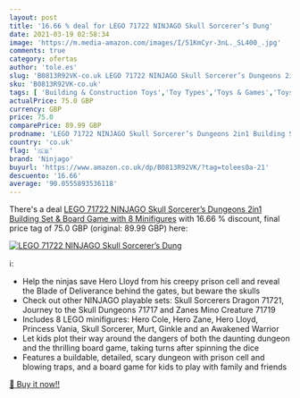 ```yaml
---
layout: post
title: '16.66 % deal for LEGO 71722 NINJAGO Skull Sorcerer’s Dung'
date: 2021-03-19 02:58:34
image: 'https://m.media-amazon.com/images/I/51KmCyr-3nL._SL400_.jpg'
comments: true
category: ofertas
author: 'tole.es'
slug: 'B0813R92VK-co.uk LEGO 71722 NINJAGO Skull Sorcerer’s Dungeons 2in1...'
sku: 'B0813R92VK-co.uk'
tags: [ 'Building & Construction Toys','Toy Types','Toys & Games','Toys Store','lego','ninjago', ]
actualPrice: 75.0 GBP
currency: GBP
price: 75.0
comparePrice: 89.99 GBP
prodname: 'LEGO 71722 NINJAGO Skull Sorcerer’s Dungeons 2in1 Building Set & Board Game with 8 Minifigures'
country: 'co.uk'
flag: '🇬🇧'
brand: 'Ninjago'
buyurl: 'https://www.amazon.co.uk/dp/B0813R92VK/?tag=tolees0a-21'
descuento: '16.66'
average: '90.0555893536118'
---
```


There's a deal [LEGO 71722 NINJAGO Skull Sorcerer’s Dungeons 2in1 Building Set & Board Game with 8 Minifigures](https://www.amazon.co.uk/dp/B0813R92VK/?tag=tolees0a-21)  with  16.66 % discount, final price tag of  75.0 GBP (original: 89.99 GBP) here:

[![LEGO 71722 NINJAGO Skull Sorcerer’s Dung](https://m.media-amazon.com/images/I/51KmCyr-3nL._SL400_.jpg)](https://www.amazon.co.uk/dp/B0813R92VK/?tag=tolees0a-21)

ℹ️:

- Help the ninjas save Hero Lloyd from his creepy prison cell and reveal the Blade of Deliverance behind the gates, but beware the skulls
- Check out other NINJAGO playable sets: Skull Sorcerers Dragon 71721, Journey to the Skull Dungeons 71717 and Zanes Mino Creature 71719
- Includes 8 LEGO minifigures: Hero Cole, Hero Zane, Hero Lloyd, Princess Vania, Skull Sorcerer, Murt, Ginkle and an Awakened Warrior
- Let kids plot their way around the dangers of both the daunting dungeon and the thrilling board game, taking turns after spinning the dice
- Features a buildable, detailed, scary dungeon with prison cell and blowing traps, and a board game for kids to play with family and friends

[🛒 Buy it now!!](https://www.amazon.co.uk/dp/B0813R92VK/?tag=tolees0a-21)
